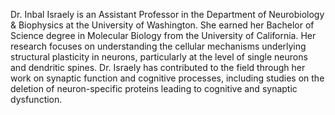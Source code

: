 Dr. Inbal Israely is an Assistant Professor in the Department of Neurobiology & Biophysics at the University of Washington.  She earned her Bachelor of Science degree in Molecular Biology from the University of California.  Her research focuses on understanding the cellular mechanisms underlying structural plasticity in neurons, particularly at the level of single neurons and dendritic spines.  Dr. Israely has contributed to the field through her work on synaptic function and cognitive processes, including studies on the deletion of neuron-specific proteins leading to cognitive and synaptic dysfunction. 
